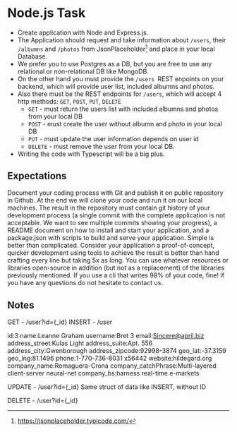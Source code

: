 # Node.js Task 

- Create application with Node and Express.js.
- The Application should request and take information about `/users`, their `/albumns` and `/photos` from JsonPlaceholder[^1] and place in your local Database.
- We prefer you to use Postgres as a DB, but you are free to use any relational or non-relational DB like MongoDB.
- On the other hand you must provide the `/users `REST enpoints on your backend, which will provide user list, included albumns and photos.
- Also there must be the REST endpoints for `/users`, which will accept 4 http methods:  `GET`, `POST`, `PUT`, `DELETE`
  - `GET` - must return the users list with included albumns and photos from your local DB
  - `POST` - must create the user without albumn and photo in your local DB
  - `PUT` - must update the user information depends on user id
  - `DELETE` - must remove the user from your local DB.
- Writing the code with Typescript will be a big plus. 
  
## Expectations
Document your coding process with Git and publish it on public repository in Github. At the end we will clone your code and run it on our local machines. The result in the repository must contain git history of your development process (a single commit with the complete application is not acceptable. We want to see multiple commits showing your progress), a README document on how to install and start your application, and a package.json with scripts to build and serve your application. Simple is better than complicated. Consider your application a proof-of-concept, quicker development using tools to achieve the result is better than hand crafting every line but taking 5x as long. You can use whatever resources or libraries open-source in addition (but not as a replacement) of the libraries previously mentioned. If you use a cli that writes 98% of your code, fine! If you have any questions do not hesitate to contact us. 

[^1]: https://jsonplaceholder.typicode.com/



## Notes
GET - /user?id={_id}
INSERT - /user

  id:3
  name:Leanne Graham
  username:Bret 3
  email:Sincere@april.biz
  address_street:Kulas Light
  address_suite:Apt. 556
  address_city:Gwenborough
  address_zipcode:92998-3874
  geo_lat:-37.3159
  geo_lng:81.1496
  phone:1-770-736-8031 x56442
  website:hildegard.org
  company_name:Romaguera-Crona
  company_catchPhrase:Multi-layered client-server neural-net
  company_bs:harness real-time e-markets

UPDATE - /user?id={_id}
  Same struct of data like INSERT, without ID

DELETE - /user?id={_id}